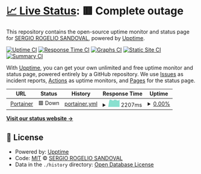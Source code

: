 # [📈 Live Status](https://demo.upptime.js.org): <!--live status--> **🟥 Complete outage**

This repository contains the open-source uptime monitor and status page for [SERGIO ROGELIO SANDOVAL](cid.mx), powered by [Upptime](https://github.com/upptime/upptime).

[![Uptime CI](https://github.com/yocheco/status/workflows/Uptime%20CI/badge.svg)](https://github.com/yocheco/status/actions?query=workflow%3A%22Uptime+CI%22)
[![Response Time CI](https://github.com/yocheco/status/workflows/Response%20Time%20CI/badge.svg)](https://github.com/yocheco/status/actions?query=workflow%3A%22Response+Time+CI%22)
[![Graphs CI](https://github.com/yocheco/status/workflows/Graphs%20CI/badge.svg)](https://github.com/yocheco/status/actions?query=workflow%3A%22Graphs+CI%22)
[![Static Site CI](https://github.com/yocheco/status/workflows/Static%20Site%20CI/badge.svg)](https://github.com/yocheco/status/actions?query=workflow%3A%22Static+Site+CI%22)
[![Summary CI](https://github.com/yocheco/status/workflows/Summary%20CI/badge.svg)](https://github.com/yocheco/status/actions?query=workflow%3A%22Summary+CI%22)

With [Upptime](https://upptime.js.org), you can get your own unlimited and free uptime monitor and status page, powered entirely by a GitHub repository. We use [Issues](https://github.com/yocheco/status/issues) as incident reports, [Actions](https://github.com/yocheco/status/actions) as uptime monitors, and [Pages](https://demo.upptime.js.org) for the status page.

<!--start: status pages-->
<!-- This summary is generated by Upptime (https://github.com/upptime/upptime) -->
<!-- Do not edit this manually, your changes will be overwritten -->
<!-- prettier-ignore -->
| URL | Status | History | Response Time | Uptime |
| --- | ------ | ------- | ------------- | ------ |
| <img alt="" src="https://icons.duckduckgo.com/ip3/f496a0a03bd65746.p18.rt3.io.ico" height="13"> [Portainer](https://f496a0a03bd65746.p18.rt3.io/) | 🟥 Down | [portainer.yml](https://github.com/yocheco/status/commits/HEAD/history/portainer.yml) | <details><summary><img alt="Response time graph" src="./graphs/portainer/response-time-week.png" height="20"> 2207ms</summary><br><a href="https://yocheco.github.io/status/history/portainer"><img alt="Response time 2175" src="https://img.shields.io/endpoint?url=https%3A%2F%2Fraw.githubusercontent.com%2Fyocheco%2Fstatus%2FHEAD%2Fapi%2Fportainer%2Fresponse-time.json"></a><br><a href="https://yocheco.github.io/status/history/portainer"><img alt="24-hour response time 2192" src="https://img.shields.io/endpoint?url=https%3A%2F%2Fraw.githubusercontent.com%2Fyocheco%2Fstatus%2FHEAD%2Fapi%2Fportainer%2Fresponse-time-day.json"></a><br><a href="https://yocheco.github.io/status/history/portainer"><img alt="7-day response time 2207" src="https://img.shields.io/endpoint?url=https%3A%2F%2Fraw.githubusercontent.com%2Fyocheco%2Fstatus%2FHEAD%2Fapi%2Fportainer%2Fresponse-time-week.json"></a><br><a href="https://yocheco.github.io/status/history/portainer"><img alt="30-day response time 2245" src="https://img.shields.io/endpoint?url=https%3A%2F%2Fraw.githubusercontent.com%2Fyocheco%2Fstatus%2FHEAD%2Fapi%2Fportainer%2Fresponse-time-month.json"></a><br><a href="https://yocheco.github.io/status/history/portainer"><img alt="1-year response time 2175" src="https://img.shields.io/endpoint?url=https%3A%2F%2Fraw.githubusercontent.com%2Fyocheco%2Fstatus%2FHEAD%2Fapi%2Fportainer%2Fresponse-time-year.json"></a></details> | <details><summary><a href="https://yocheco.github.io/status/history/portainer">0.00%</a></summary><a href="https://yocheco.github.io/status/history/portainer"><img alt="All-time uptime 0.03%" src="https://img.shields.io/endpoint?url=https%3A%2F%2Fraw.githubusercontent.com%2Fyocheco%2Fstatus%2FHEAD%2Fapi%2Fportainer%2Fuptime.json"></a><br><a href="https://yocheco.github.io/status/history/portainer"><img alt="24-hour uptime 0.00%" src="https://img.shields.io/endpoint?url=https%3A%2F%2Fraw.githubusercontent.com%2Fyocheco%2Fstatus%2FHEAD%2Fapi%2Fportainer%2Fuptime-day.json"></a><br><a href="https://yocheco.github.io/status/history/portainer"><img alt="7-day uptime 0.00%" src="https://img.shields.io/endpoint?url=https%3A%2F%2Fraw.githubusercontent.com%2Fyocheco%2Fstatus%2FHEAD%2Fapi%2Fportainer%2Fuptime-week.json"></a><br><a href="https://yocheco.github.io/status/history/portainer"><img alt="30-day uptime 0.00%" src="https://img.shields.io/endpoint?url=https%3A%2F%2Fraw.githubusercontent.com%2Fyocheco%2Fstatus%2FHEAD%2Fapi%2Fportainer%2Fuptime-month.json"></a><br><a href="https://yocheco.github.io/status/history/portainer"><img alt="1-year uptime 0.03%" src="https://img.shields.io/endpoint?url=https%3A%2F%2Fraw.githubusercontent.com%2Fyocheco%2Fstatus%2FHEAD%2Fapi%2Fportainer%2Fuptime-year.json"></a></details>

<!--end: status pages-->

[**Visit our status website →**](https://demo.upptime.js.org)

## 📄 License

- Powered by: [Upptime](https://github.com/upptime/upptime)
- Code: [MIT](./LICENSE) © [SERGIO ROGELIO SANDOVAL](cid.mx)
- Data in the `./history` directory: [Open Database License](https://opendatacommons.org/licenses/odbl/1-0/)
